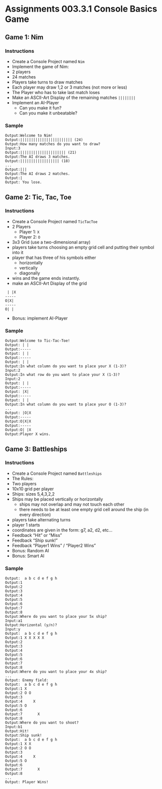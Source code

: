 # Assignments 003.3.1 Console Basics Game

## Game 1: Nim
### Instructions
- Create a Console Project named `Nim`
- Implement the game of Nim: 
- 2 players 
- 24 matches
- Players take turns to draw matches
- Each player may draw 1,2 or 3 matches (not more or less)
- The Player who has to take last match loses
- Make an ASCII-Art Display of the remaining matches `||||||||`
- Implement an AI-Player
  - Can you make it fun?
  - Can you make it unbeatable?
### Sample
```
Output:Welcome to Nim!
Output:|||||||||||||||||||||||| (24)
Output:How many matches do you want to draw?
Input:3
Output:||||||||||||||||||||| (21)
Output:The AI draws 3 matches.
Output:|||||||||||||||||| (18)
...
Output:|||
Output:The AI draws 2 matches.
Output:|
Output: You lose.
```

## Game 2: Tic, Tac, Toe
### Instructions
- Create a Console Project named `TicTacToe`
- 2 Players
  - Player 1: `X`
  - Player 2: `O`
- 3x3 Grid (use a two-dimensional array)
- players take turns choosing an empty grid cell and putting their symbol into it
- player that has three of his symbols either
  - horizontally
  - vertically
  - diagonally
- wins and the game ends instantly.
- make an ASCII-Art Display of the grid 
```
 | |X
-----
O|X|
-----
O| |
```
- Bonus: implement AI-Player

### Sample
```
Output:Welcome to Tic-Tac-Toe!
Output: | | 
Output:-----
Output: | |
Output:-----
Output: | |
Output:In what column do you want to place your X (1-3)?
Input:2
Output:In what row do you want to place your X (1-3)?
Input:2
Output: | | 
Output:-----
Output: |X|
Output:-----
Output: | |
Output:In what column do you want to place your O (1-3)?
...
Output: |O|X
Output:-----
Output:O|X|X
Output:-----
Output:O| |X
Output:Player X wins.
```

## Game 3: Battleships
### Instructions
- Create a Console Project named `Battleships`
- The Rules: 
- Two players
- 10x10 grid per player
- Ships: sizes 5,4,3,2,2
- Ships may be placed vertically or horizontally
  - ships may not overlap and may not touch each other
  - there needs to be at least one empty grid cell around the ship (in every direction)
- players take alternating turns
- player 1 starts
- coordinates are given in the form: g7, a2, d2, etc…
- Feedback “Hit” or “Miss”
- Feedback “Ship sunk!”
- Feedback “Player1 Wins” / “Player2 Wins”
- Bonus: Random AI
- Bonus: Smart AI

### Sample
```
Output:  a b c d e f g h
Output:1
Output:2
Output:3
Output:4
Output:5
Output:6
Output:7
Output:8
Output:Where do you want to place your 5x ship?
Input:a1
Output:Horizontal (y/n)?
Input:y
Output:  a b c d e f g h
Output:1 X X X X X
Output:2
Output:3
Output:4
Output:5
Output:6
Output:7
Output:8
Output:Where do you want to place your 4x ship?
...
Output: Enemy field:
Output:  a b c d e f g h
Output:1 X    
Output:2 O O
Output:3
Output:4     X
Output:5 O
Output:6
Output:7       X
Output:8
Output:Where do you want to shoot?
Input:b1
Output:Hit!
Output:Ship sunk!
Output:  a b c d e f g h
Output:1 X X
Output:2 O O
Output:3
Output:4     X
Output:5 O
Output:6
Output:7       X
Output:8
...
Output: Player Wins!
```
